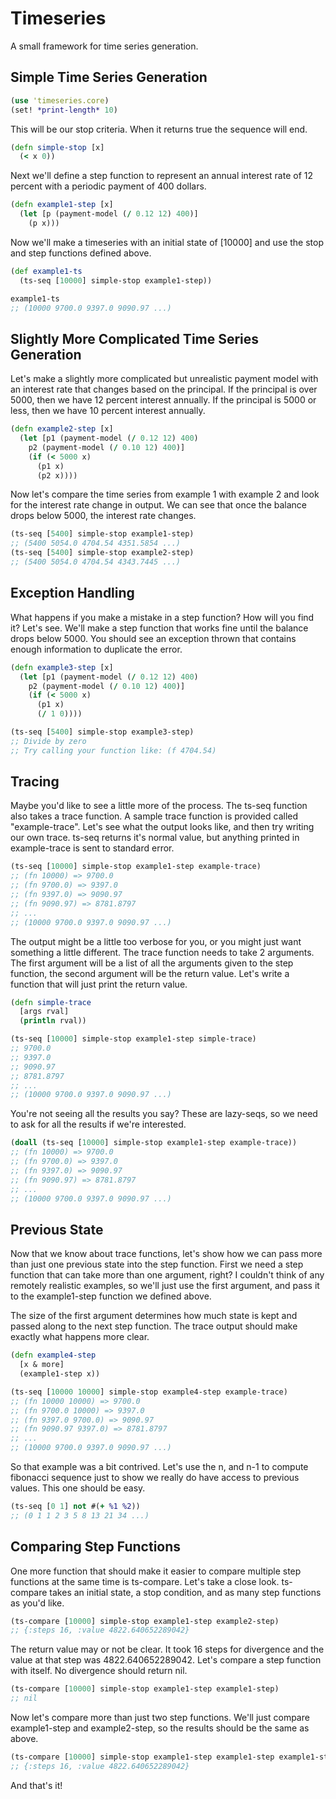 # Timeseries

A small framework for time series generation.

## Simple Time Series Generation

```clojure
(use 'timeseries.core)
(set! *print-length* 10)
```

This will be our stop criteria. When it returns true the sequence will end.

```clojure
(defn simple-stop [x]
  (< x 0))
```

Next we'll define a step function to represent an annual interest rate
of 12 percent with a periodic payment of 400 dollars.

```clojure
(defn example1-step [x]
  (let [p (payment-model (/ 0.12 12) 400)]
    (p x)))
```

Now we'll make a timeseries with an initial state of [10000] and
use the stop and step functions defined above.

```clojure
(def example1-ts
  (ts-seq [10000] simple-stop example1-step))

example1-ts
;; (10000 9700.0 9397.0 9090.97 ...)
```

## Slightly More Complicated Time Series Generation

Let's make a slightly more complicated but unrealistic payment
model with an interest rate that changes based on the principal.
If the principal is over 5000, then we have 12 percent interest
annually. If the principal is 5000 or less, then we have 10
percent interest annually.

```clojure
(defn example2-step [x]
  (let [p1 (payment-model (/ 0.12 12) 400)
	p2 (payment-model (/ 0.10 12) 400)]
    (if (< 5000 x)
      (p1 x)
      (p2 x))))
```

Now let's compare the time series from example 1 with example 2
and look for the interest rate change in output. We can see
that once the balance drops below 5000, the interest rate
changes.

```clojure
(ts-seq [5400] simple-stop example1-step)
;; (5400 5054.0 4704.54 4351.5854 ...)
(ts-seq [5400] simple-stop example2-step)
;; (5400 5054.0 4704.54 4343.7445 ...)

```

## Exception Handling

What happens if you make a mistake in a step function?
How will you find it? Let's see. We'll make a step function
that works fine until the balance drops below 5000.
You should see an exception thrown that contains enough
information to duplicate the error.

```clojure
(defn example3-step [x]
  (let [p1 (payment-model (/ 0.12 12) 400)
	p2 (payment-model (/ 0.10 12) 400)]
    (if (< 5000 x)
      (p1 x)
      (/ 1 0))))

(ts-seq [5400] simple-stop example3-step)
;; Divide by zero
;; Try calling your function like: (f 4704.54)
```

## Tracing

Maybe you'd like to see a little more of the process. The
ts-seq function also takes a trace function. A sample trace
function is provided called "example-trace". Let's see what
the output looks like, and then try writing our own trace.
ts-seq returns it's normal value, but anything printed
in example-trace is sent to standard error.

```clojure
(ts-seq [10000] simple-stop example1-step example-trace)
;; (fn 10000) => 9700.0
;; (fn 9700.0) => 9397.0
;; (fn 9397.0) => 9090.97
;; (fn 9090.97) => 8781.8797
;; ...
;; (10000 9700.0 9397.0 9090.97 ...)
```

The output might be a little too verbose for you, or you might
just want something a little different. The trace function
needs to take 2 arguments. The first argument will be a list of all
the arguments given to the step function, the second argument will
be the return value. Let's write a function that will just print
the return value.

```clojure
(defn simple-trace
  [args rval]
  (println rval))

(ts-seq [10000] simple-stop example1-step simple-trace)
;; 9700.0
;; 9397.0
;; 9090.97
;; 8781.8797
;; ...
;; (10000 9700.0 9397.0 9090.97 ...)
```

You're not seeing all the results you say? These are lazy-seqs, so
we need to ask for all the results if we're interested.

```clojure
(doall (ts-seq [10000] simple-stop example1-step example-trace))
;; (fn 10000) => 9700.0
;; (fn 9700.0) => 9397.0
;; (fn 9397.0) => 9090.97
;; (fn 9090.97) => 8781.8797
;; ...
;; (10000 9700.0 9397.0 9090.97 ...)
```

## Previous State

Now that we know about trace functions, let's show how we can pass
more than just one previous state into the step function. First we
need a step function that can take more than one argument, right?
I couldn't think of any remotely realistic examples, so we'll just
use the first argument, and pass it to the example1-step function
we defined above.

The size of the first argument determines how much state is kept
and passed along to the next step function. The trace output should
make exactly what happens more clear. 

```clojure
(defn example4-step
  [x & more]
  (example1-step x))

(ts-seq [10000 10000] simple-stop example4-step example-trace)
;; (fn 10000 10000) => 9700.0
;; (fn 9700.0 10000) => 9397.0
;; (fn 9397.0 9700.0) => 9090.97
;; (fn 9090.97 9397.0) => 8781.8797
;; ...
;; (10000 9700.0 9397.0 9090.97 ...)
```

So that example was a bit contrived. Let's use the n, and n-1 to
compute fibonacci sequence just to show we really do have access
to previous values. This one should be easy.

```clojure
(ts-seq [0 1] not #(+ %1 %2))
;; (0 1 1 2 3 5 8 13 21 34 ...)
```

## Comparing Step Functions

One more function that should make it easier to compare multiple
step functions at the same time is ts-compare. Let's take a close
look. ts-compare takes an initial state, a stop condition, and as
many step functions as you'd like.

```clojure
(ts-compare [10000] simple-stop example1-step example2-step)
;; {:steps 16, :value 4822.640652289042}
```

The return value may or not be clear. It took 16 steps for divergence
and the value at that step was 4822.640652289042.
Let's compare a step function with itself. No divergence should return
nil.

```clojure
(ts-compare [10000] simple-stop example1-step example1-step)
;; nil
```

Now let's compare more than just two step functions. We'll just compare
example1-step and example2-step, so the results should be the same
as above.

```clojure
(ts-compare [10000] simple-stop example1-step example1-step example1-step example2-step)
;; {:steps 16, :value 4822.640652289042}
```
And that's it!
